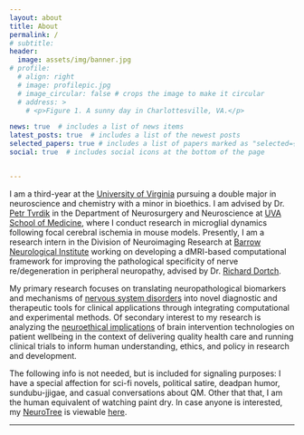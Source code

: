 ```yaml
---
layout: about
title: About
permalink: /
# subtitle:
header:
  image: assets/img/banner.jpg
# profile:
  # align: right
  # image: profilepic.jpg
  # image_circular: false # crops the image to make it circular
  # address: >
    # <p>Figure 1. A sunny day in Charlottesville, VA.</p>

news: true  # includes a list of news items
latest_posts: true  # includes a list of the newest posts
selected_papers: true # includes a list of papers marked as "selected={true}"
social: true  # includes social icons at the bottom of the page


---
```



I am a third-year at the [University of Virginia](https://www.virginia.edu/) pursuing a double major in neuroscience and chemistry with a minor in bioethics. I am advised by Dr. [Petr Tvrdik](https://med.virginia.edu/bims/faculty/?facbio=1&id=48788) in the Department of Neurosurgery and Neuroscience at [UVA School of Medicine](https://med.virginia.edu/), where I conduct research in microglial dynamics following focal cerebral ischemia in mouse models. Presently, I am a research intern in the Division of Neuroimaging Research at [Barrow Neurological Institute](https://www.barrowneuro.org/for-physicians-researchers/research/research-programs-labs/neuroimaging/imaging-center/) working on developing a dMRI-based computational framework for improving the pathological specificity of nerve re/degeneration in peripheral neuropathy, advised by Dr. [Richard Dortch](https://www.barrowneuro.org/person/richard-dortch-phd/).

My primary research focuses on translating neuropathological biomarkers and mechanisms of [nervous system disorders](https://www.ninds.nih.gov/health-information/disorders) into novel diagnostic and therapeutic tools for clinical applications through integrating computational and experimental methods. Of secondary interest to my research is analyzing the [neuroethical implications](https://www.ninds.nih.gov/current-research/focus-tools-topics/focus-neuroethics#:~:text=Neuroethics%20is%20a%20field%20that,identity%2C%20consciousness%2C%20and%20autonomy.) of brain intervention technologies on patient wellbeing in the context of delivering quality health care and running clinical trials to inform human understanding, ethics, and policy in research and development.

The following info is not needed, but is included for signaling purposes: I have a special affection for sci-fi novels, political satire, deadpan humor, sundubu-jjigae, and casual conversations about QM. Other that that, I am the human equivalent of watching paint dry. In case anyone is interested, my [NeuroTree](https://www.ncbi.nlm.nih.gov/pmc/articles/PMC3465338/) is viewable [here](http://neurotree.org/neurotree/tree.php?pid=936347&pnodecount=4&cnodecount=2&fontsize=1).

<script type="text/javascript" id="clustrmaps" src="//clustrmaps.com/map_v2.js?d=oSpnuuYx5IJjMRLeCaZgWW2zVzLQGGLIkPR1--vM3yo&cl=ffffff&w=a"></script>
<hr>

